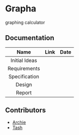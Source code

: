 # Grapha
graphing calculator 

## Documentation

|Name         |Link      |Date|
|:-----------:|:--------:|:--:|
|Initial Ideas|          |    |
|Requirements |          |    |
|Specification|          |    |
|Design       |          |    |
|Report       |          |    |

## Contributors 
- [Archie](https://github.com/thytom)
- [Tash](https://github.com/tashBayliss/) 